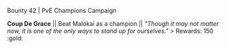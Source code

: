 Bounty 42 | PvE Champions Campaign

**Coup De Grace** || Beat Malokai as a champion || *"Though it
may not matter now, it is one of the only ways to stand up for
ourselves."* > Rewards: 150 :gold:
